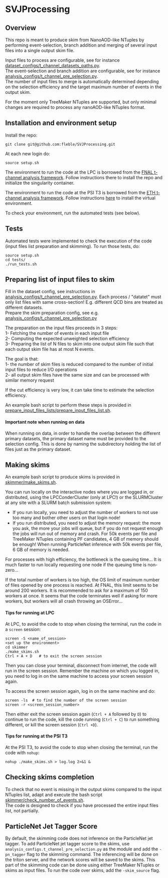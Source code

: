 # SVJProcessing

## Overview

This repo is meant to produce skim from NanoAOD-like NTuples by performing event-selection, branch addition and merging of several input files into a single output skim file.

Input files to process are configurable, see for instance [dataset_configs/t_channel_datasets_paths.py](https://github.com/fleble/SVJProcessing/blob/main/dataset_configs/t_channel_datasets_paths.py).   
The event-selection and branch addition are configurable, see for instance [analysis_configs/t_channel_pre_selection.py](https://github.com/fleble/SVJProcessing/blob/main/analysis_configs/t_channel_pre_selection.py).    
The number of input files to merge is automatically determined depending on the selection efficiency and the target maximum number of events in the output skim.

For the moment only TreeMaker NTuples are supported, but only minimal changes are required to process any nanoAOD-like NTuples format.


## Installation and environment setup

Install the repo:
```
git clone git@github.com:fleble/SVJProcessing.git
```
At each new login do:
```
source setup.sh
```

The environment to run the code at the LPC is borrowed from the [FNAL t-channel analysis framework](https://github.com/cms-svj/t-channel_Analysis/tree/master). Follow instructions there to install the repo and initialize the singularity container.

The environment to run the code at the PSI T3 is borrowed from the [ETH t-channel analysis framework](https://github.com/eth-svj/SVJanalysis). Follow instructions [here](https://github.com/jniedzie/SVJanalysis_wiki/wiki/Creating-SVJ-virtual-environment) to install the virtual environment.

To check your environment, run the automated tests (see below).


## Tests

Automated tests were implemented to check the execution of the code (input files list preparation and skimming).
To run those tests, do:
```
source setup.sh
cd tests/
./run_tests.sh
```


## Preparing list of input files to skim

Fill in the dataset config, see instructions in [analysis_configs/t_channel_pre_selection.py](https://github.com/fleble/SVJProcessing/blob/main/analysis_configs/t_channel_pre_selection.py). Each process / "datatet" must only list files with same cross-section! E.g. different QCD bins are treated as different datasets.    
Prepare the skim preparation config, see e.g. [analysis_configs/t_channel_pre_selection.py](https://github.com/fleble/SVJProcessing/blob/main/analysis_configs/t_channel_pre_selection.py)

The preparation on the input files proceeds in 3 steps:     
1- Fetching the number of events in each input file    
2- Computing the expected unweighted selection efficiency    
3- Preparing the list of N files to skim into one output skim file such that each output skim file has at most N events.    

The goal is that:    
1- the number of skim files is reduced compared to the number of initial input files to reduce I/O operations     
2- all output skim files have the same size and can be processed with similar memory request

If the cut efficiency is very low, it can take time to estimate the selection efficiency.

An example bash script to perform these steps is provided in [prepare_input_files_lists/prepare_input_files_list.sh](https://github.com/fleble/SVJProcessing/blob/main/prepare_input_files_lists/prepare_input_files_list.sh).

#### Important note when running on data
When running on data, in order to handle the overlap between the different primary datasets, the primary dataset name must be provided to the selection config. This is done by naming the subdirectory holding the list of files just as the primary dataset.


## Making skims

An example bash script to produce skims is provided in [skimmer/make_skims.sh](https://github.com/fleble/SVJProcessing/blob/main/skimmer/make_skims.sh).

You can run locally on the interactive nodes where you are logged in, or distributed, using the LPCConderCluster (only at LPC!) or the SLURMCluster at any site with a SLURM batch submission system:    
* If you run locally, you need to adjust the number of workers to not use too many and bother other users on that login node!
* If you run distributed, you need to adjust the memory request: the more you ask, the more your jobs will queue, but if you do not request enough the jobs will run out of memory and crash. For 50k events per file and TreeMaker NTuples containing PF candidates, 4 GB of memory should be enough! When running ParticleNet inference with 50k events per file, 6 GB of memory is needed.

For processes with high efficiency, the bottleneck is the queuing time... It is much faster to run locally requesting one node if the queuing time is non-zero...

If the total number of workers is too high, the OS limit of maximum number of files opened by one process is reached. At FNAL, this limit seems to be around 200 workers. It is recommended to ask for a maximum of 150 workers at once. It seems that the code terminates well if asking for more workers, but workers will all crash throwing an OSError...

#### Tips for running at LPC

At LPC, to avoid the code to stop when closing the terminal, run the code in a `screen` session:
```
screen -S <name_of_session>
<set up the environment>
cd skimmer
./make_skims.sh
Ctrl + A + D   # to exit the screen session
```
Then you can close your terminal, disconnect from internet, the code will run in the screen session. Remember the machine on which you logged in, you need to log in on the same machine to access your screen session again.

To access the screen session again, log in on the same machine and do:
```
screen -ls  # to find the number of the screen session
screen -r <screen_session_number>
```
Then either exit the screen session again (`Ctrl + A` followed by `D`) to continue to run the code, kill the code running (`Ctrl + C`) to run something different, or kill the screen session (`Ctrl +D`).


#### Tips for running at the PSI T3

At the PSI T3, to avoid the code to stop when closing the terminal, run the code with `nohup`:
```
nohup ./make_skims.sh > log.log 2>&1 &
```

## Checking skims completion

To check that no event is missing in the output skims compared to the input NTuples list, adapt and execute the bash script [skimmer/check_number_of_events.sh](https://github.com/fleble/SVJProcessing/blob/main/skimmer/check_number_of_events.sh).     
The code is designed to check if you have processed the entire input files list, not partially.


## ParticleNet Jet Tagger Score

By default, the skimming code does not inference on the ParticleNet jet tagger. To add ParticleNet jet tagger score to the skims, use `analysis_configs.t_channel_pre_selection.py` as the module and add the `-pn_tagger` flag to the skimming command. The inferencing will be done on the triton server, and the network scores will be saved to the skims. This part of the skimming code can be done using either TreeMaker NTuples or skims as input files. To run the code over skims, add the `-skim_source` flag.

